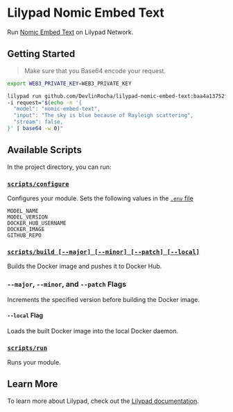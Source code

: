 # Lilypad Nomic Embed Text

Run [Nomic Embed Text](https://ollama.com/library/nomic-embed-text) on Lilypad Network.

## Getting Started

> Make sure that you Base64 encode your request.

```sh
export WEB3_PRIVATE_KEY=WEB3_PRIVATE_KEY

lilypad run github.com/DevlinRocha/lilypad-nomic-embed-text:baa4a13752fdeb4608de11676aecf13007b15581 \
-i request="$(echo -n '{
  "model": "nomic-embed-text",
  "input": "The sky is blue because of Rayleigh scattering",
  "stream": false,
}' | base64 -w 0)"
```

## Available Scripts

In the project directory, you can run:

### [`scripts/configure`](scripts/configure)

Configures your module.
Sets the following values in the [`.env` file](.env)

```
MODEL_NAME
MODEL_VERSION
DOCKER_HUB_USERNAME
DOCKER_IMAGE
GITHUB_REPO
```

### [`scripts/build [--major] [--minor] [--patch] [--local]`](scripts/build)

Builds the Docker image and pushes it to Docker Hub.

### `--major`, `--minor`, and `--patch` Flags

Increments the specified version before building the Docker image.

#### `--local` Flag

Loads the built Docker image into the local Docker daemon.

### [`scripts/run`](scripts/run)

Runs your module.

## Learn More

To learn more about Lilypad, check out the [Lilypad documentation](https://docs.lilypad.tech/lilypad).
